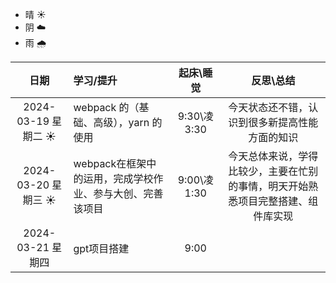 - 晴 ☀️
- 阴 ☁️
- 雨 🌧️

|         日期         | 学习/提升                             |  起床\睡觉   |                   反思\总结                    |
| :------------------: | :------------------------------------ | :----------: | :--------------------------------------------: |
| 2024-03-19 星期二 ☀️ | webpack 的（基础、高级），yarn 的使用 | 9:30\凌 3:30 | 今天状态还不错，认识到很多新提高性能方面的知识 |
| 2024-03-20 星期三 ☀️ | webpack在框架中的运用，完成学校作业、参与大创、完善该项目 |    9:00\凌1:30    |                       今天总体来说，学得比较少，主要在忙别的事情，明天开始熟悉项目完整搭建、组件库实现                       |
| 2024-03-21 星期四 | gpt项目搭建 | 9:00 |                                                |
